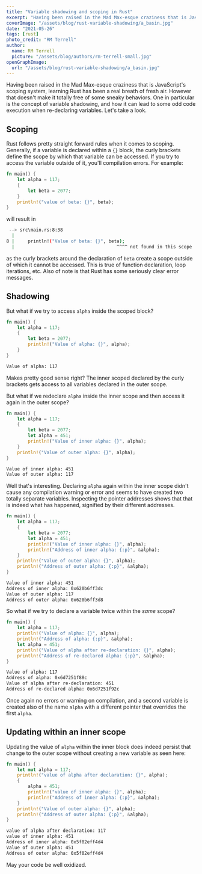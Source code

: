 ```yaml
---
title: "Variable shadowing and scoping in Rust"
excerpt: "Having been raised in the Mad Max-esque craziness that is JavaScript's scoping system, learning Rust has been a real breath of fresh air."
coverImage: "/assets/blog/rust-variable-shadowing/a_basin.jpg"
date: "2021-05-26"
tags: [rust]
photo_credit: "RM Terrell"
author:
  name: RM Terrell
  picture: "/assets/blog/authors/rm-terrell-small.jpg"
openGraphImage:
  url: "/assets/blog/rust-variable-shadowing/a_basin.jpg"
---
```


Having been raised in the Mad Max-esque craziness that is JavaScript's scoping system, learning Rust has been a real breath of fresh air. However that doesn't make it totally free of some sneaky behaviors. One in particular is the concept of variable shadowing, and how it can lead to some odd code execution when re-declaring variables. Let's take a look.

## Scoping

Rust follows pretty straight forward rules when it comes to scoping. Generally, if a variable is declared within a `{}` block, the curly brackets define the scope by which that variable can be accessed. If you try to access the variable outside of it, you'll compilation errors. For example:

```rust
fn main() {
    let alpha = 117;
    {
        let beta = 2077;
    }
    println!("value of beta: {}", beta);
}
```

will result in

```bash
 --> src\main.rs:8:38
  |
8 |     println!("Value of beta: {}", beta);
  |                                      ^^^^ not found in this scope
```

as the curly brackets around the declaration of `beta` create a scope outside of which it cannot be accessed. This is true of function declaration, loop iterations, etc. Also of note is that Rust has some seriously clear error messages.

## Shadowing

But what if we try to access `alpha` inside the scoped block?

```rust
fn main() {
    let alpha = 117;
    {
        let beta = 2077;
        println!("Value of alpha: {}", alpha);
    }
}
```

```bash
Value of alpha: 117
```

Makes pretty good sense right? The inner scoped declared by the curly brackets gets access to all variables declared in the outer scope.

But what if we redeclare `alpha` inside the inner scope and then access it again in the outer scope?

```rust
fn main() {
    let alpha = 117;
    {
        let beta = 2077;
        let alpha = 451;
        println!("Value of inner alpha: {}", alpha);
    }
    println!("Value of outer alpha: {}", alpha);
}
```

```bash
Value of inner alpha: 451
Value of outer alpha: 117
```

Well that's interesting. Declaring `alpha` again within the inner scope didn't cause any compilation warning or error and seems to have created two totally separate variables. Inspecting the pointer addresses shows that that is indeed what has happened, signified by their different addresses.

```rust
fn main() {
    let alpha = 117;
    {
        let beta = 2077;
        let alpha = 451;
        println!("Value of inner alpha: {}", alpha);
        println!("Address of inner alpha: {:p}", &alpha);
    }
    println!("Value of outer alpha: {}", alpha);
    println!("Address of outer alpha: {:p}", &alpha);
}
```

```bash
Value of inner alpha: 451
Address of inner alpha: 0x620b6ff3dc
Value of outer alpha: 117
Address of outer alpha: 0x620b6ff3d8
```

So what if we try to declare a variable twice within the _same_ scope?

```rust
fn main() {
    let alpha = 117;
    println!("Value of alpha: {}", alpha);
    println!("Address of alpha: {:p}", &alpha);
    let alpha = 451;
    println!("Value of alpha after re-declaration: {}", alpha);
    println!("Address of re-declared alpha: {:p}", &alpha);
}
```

```bash
Value of alpha: 117
Address of alpha: 0x6d7251f88c
Value of alpha after re-declaration: 451
Address of re-declared alpha: 0x6d7251f92c
```

Once again no errors or warning on compilation, and a second variable is created also of the name `alpha` with a different pointer that overrides the first `alpha`.

## Updating within an inner scope

Updating the value of `alpha` within the inner block does indeed persist that change to the outer scope without creating a new variable as seen here:

```rust
fn main() {
    let mut alpha = 117;
    println!("value of alpha after declaration: {}", alpha);
    {
        alpha = 451;
        println!("value of inner alpha: {}", alpha);
        println!("Address of inner alpha: {:p}", &alpha);
    }
    println!("Value of outer alpha: {}", alpha);
    println!("Address of outer alpha: {:p}", &alpha);
}
```

```bash
value of alpha after declaration: 117
value of inner alpha: 451
Address of inner alpha: 0x5f02eff4d4
Value of outer alpha: 451
Address of outer alpha: 0x5f02eff4d4
```

May your code be well oxidized.
